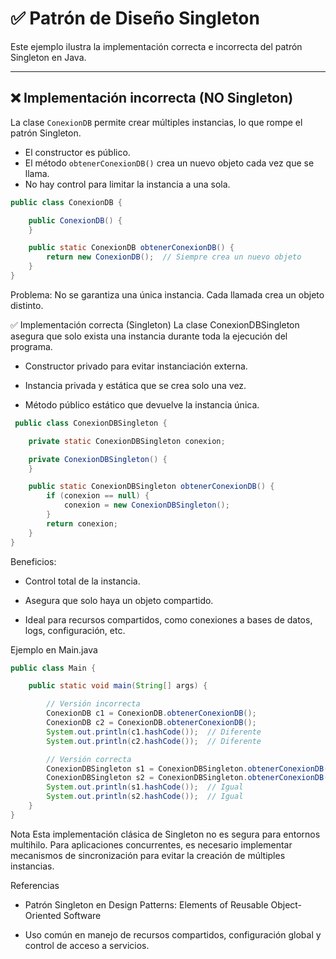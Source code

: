 # ✅ Patrón de Diseño Singleton

Este ejemplo ilustra la implementación correcta e incorrecta del patrón Singleton en Java.

---

## ❌ Implementación incorrecta (NO Singleton)

La clase `ConexionDB` permite crear múltiples instancias, lo que rompe el patrón Singleton.

- El constructor es público.
- El método `obtenerConexionDB()` crea un nuevo objeto cada vez que se llama.
- No hay control para limitar la instancia a una sola.

```java
public class ConexionDB {

    public ConexionDB() {
    }

    public static ConexionDB obtenerConexionDB() {
        return new ConexionDB();  // Siempre crea un nuevo objeto
    }
}
```

Problema: No se garantiza una única instancia. Cada llamada crea un objeto distinto.

✅ Implementación correcta (Singleton)
La clase ConexionDBSingleton asegura que solo exista una instancia durante toda la ejecución del programa.

 - Constructor privado para evitar instanciación externa.

 - Instancia privada y estática que se crea solo una vez.

 - Método público estático que devuelve la instancia única.

```java
 public class ConexionDBSingleton {

    private static ConexionDBSingleton conexion;

    private ConexionDBSingleton() {
    }

    public static ConexionDBSingleton obtenerConexionDB() {
        if (conexion == null) {
            conexion = new ConexionDBSingleton();
        }
        return conexion;
    }
}
```

Beneficios:

 - Control total de la instancia.

 - Asegura que solo haya un objeto compartido.

 - Ideal para recursos compartidos, como conexiones a bases de datos, logs, configuración, etc.

 Ejemplo en Main.java


```java
public class Main {

    public static void main(String[] args) {

        // Versión incorrecta
        ConexionDB c1 = ConexionDB.obtenerConexionDB();
        ConexionDB c2 = ConexionDB.obtenerConexionDB();
        System.out.println(c1.hashCode());  // Diferente
        System.out.println(c2.hashCode());  // Diferente

        // Versión correcta
        ConexionDBSingleton s1 = ConexionDBSingleton.obtenerConexionDB();
        ConexionDBSingleton s2 = ConexionDBSingleton.obtenerConexionDB();
        System.out.println(s1.hashCode());  // Igual
        System.out.println(s2.hashCode());  // Igual
    }
}

```

Nota
Esta implementación clásica de Singleton no es segura para entornos multihilo. Para aplicaciones concurrentes, es necesario implementar mecanismos de sincronización para evitar la creación de múltiples instancias.

Referencias
 - Patrón Singleton en Design Patterns: Elements of Reusable Object-Oriented Software

 - Uso común en manejo de recursos compartidos, configuración global y control de acceso a servicios.